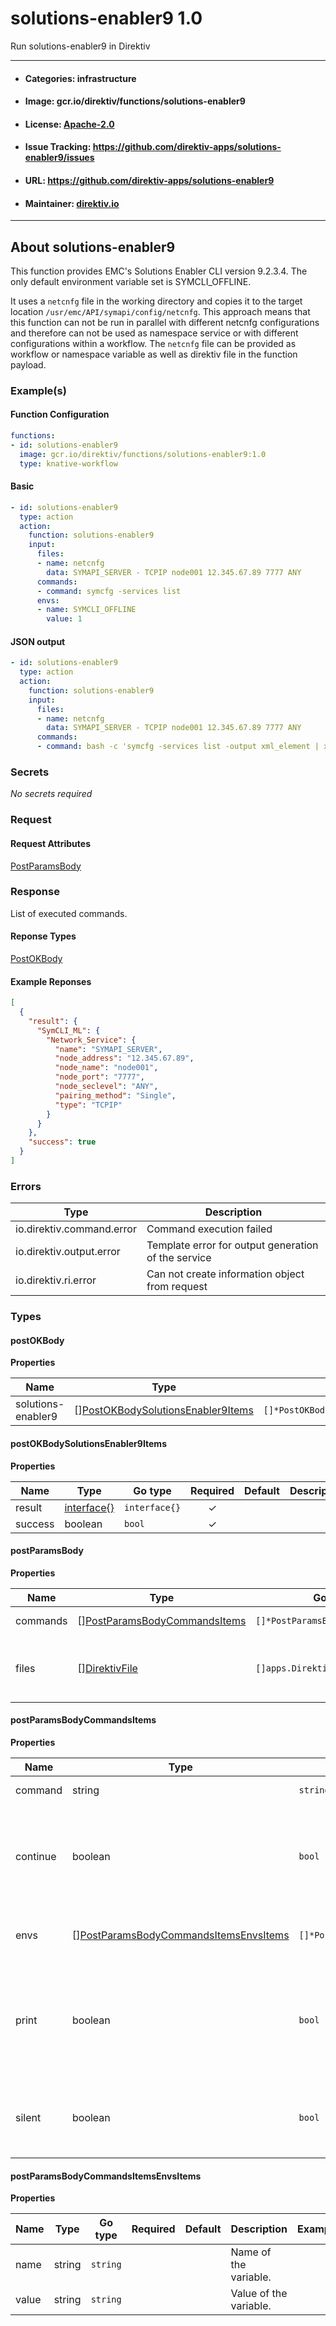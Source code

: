 
# solutions-enabler9 1.0

Run solutions-enabler9 in Direktiv

---
- #### Categories: infrastructure
- #### Image: gcr.io/direktiv/functions/solutions-enabler9 
- #### License: [Apache-2.0](https://www.apache.org/licenses/LICENSE-2.0)
- #### Issue Tracking: https://github.com/direktiv-apps/solutions-enabler9/issues
- #### URL: https://github.com/direktiv-apps/solutions-enabler9
- #### Maintainer: [direktiv.io](https://www.direktiv.io) 
---

## About solutions-enabler9

This function provides EMC's Solutions Enabler CLI version 9.2.3.4. The only default environment variable set is SYMCLI_OFFLINE.

It uses a `netcnfg` file in the working directory and copies it to the target location `/usr/emc/API/symapi/config/netcnfg`.  This approach means that this function can not be run in parallel with different netcnfg configurations and therefore can not  be used as namespace service or with different configurations within a workflow. 
The `netcnfg` file can be provided as workflow or namespace variable as well as direktiv file in the function payload.

### Example(s)
  #### Function Configuration
```yaml
functions:
- id: solutions-enabler9
  image: gcr.io/direktiv/functions/solutions-enabler9:1.0
  type: knative-workflow
```
   #### Basic
```yaml
- id: solutions-enabler9
  type: action
  action:
    function: solutions-enabler9
    input: 
      files:
      - name: netcnfg
        data: SYMAPI_SERVER - TCPIP node001 12.345.67.89 7777 ANY
      commands:
      - command: symcfg -services list
      envs:
      - name: SYMCLI_OFFLINE
        value: 1
```
   #### JSON output
```yaml
- id: solutions-enabler9
  type: action
  action:
    function: solutions-enabler9
    input: 
      files:
      - name: netcnfg
        data: SYMAPI_SERVER - TCPIP node001 12.345.67.89 7777 ANY
      commands:
      - command: bash -c 'symcfg -services list -output xml_element | xq .'
```

   ### Secrets


*No secrets required*







### Request



#### Request Attributes
[PostParamsBody](#post-params-body)

### Response
  List of executed commands.
#### Reponse Types
    
  

[PostOKBody](#post-o-k-body)
#### Example Reponses
    
```json
[
  {
    "result": {
      "SymCLI_ML": {
        "Network_Service": {
          "name": "SYMAPI_SERVER",
          "node_address": "12.345.67.89",
          "node_name": "node001",
          "node_port": "7777",
          "node_seclevel": "ANY",
          "pairing_method": "Single",
          "type": "TCPIP"
        }
      }
    },
    "success": true
  }
]
```

### Errors
| Type | Description
|------|---------|
| io.direktiv.command.error | Command execution failed |
| io.direktiv.output.error | Template error for output generation of the service |
| io.direktiv.ri.error | Can not create information object from request |


### Types
#### <span id="post-o-k-body"></span> postOKBody

  



**Properties**

| Name | Type | Go type | Required | Default | Description | Example |
|------|------|---------|:--------:| ------- |-------------|---------|
| solutions-enabler9 | [][PostOKBodySolutionsEnabler9Items](#post-o-k-body-solutions-enabler9-items)| `[]*PostOKBodySolutionsEnabler9Items` |  | |  |  |


#### <span id="post-o-k-body-solutions-enabler9-items"></span> postOKBodySolutionsEnabler9Items

  



**Properties**

| Name | Type | Go type | Required | Default | Description | Example |
|------|------|---------|:--------:| ------- |-------------|---------|
| result | [interface{}](#interface)| `interface{}` | ✓ | |  |  |
| success | boolean| `bool` | ✓ | |  |  |


#### <span id="post-params-body"></span> postParamsBody

  



**Properties**

| Name | Type | Go type | Required | Default | Description | Example |
|------|------|---------|:--------:| ------- |-------------|---------|
| commands | [][PostParamsBodyCommandsItems](#post-params-body-commands-items)| `[]*PostParamsBodyCommandsItems` |  | `[{"command":"echo Hello"}]`| Array of commands. |  |
| files | [][DirektivFile](#direktiv-file)| `[]apps.DirektivFile` |  | | File to create before running commands. |  |


#### <span id="post-params-body-commands-items"></span> postParamsBodyCommandsItems

  



**Properties**

| Name | Type | Go type | Required | Default | Description | Example |
|------|------|---------|:--------:| ------- |-------------|---------|
| command | string| `string` |  | | Command to run |  |
| continue | boolean| `bool` |  | | Stops excecution if command fails, otherwise proceeds with next command |  |
| envs | [][PostParamsBodyCommandsItemsEnvsItems](#post-params-body-commands-items-envs-items)| `[]*PostParamsBodyCommandsItemsEnvsItems` |  | | Environment variables set for each command. | `[{"name":"SYMCLI_CONNECT_TYPE","value":"REMOTE"}]` |
| print | boolean| `bool` |  | `true`| If set to false the command will not print the full command with arguments to logs. |  |
| silent | boolean| `bool` |  | | If set to false the command will not print output to logs. |  |


#### <span id="post-params-body-commands-items-envs-items"></span> postParamsBodyCommandsItemsEnvsItems

  



**Properties**

| Name | Type | Go type | Required | Default | Description | Example |
|------|------|---------|:--------:| ------- |-------------|---------|
| name | string| `string` |  | | Name of the variable. |  |
| value | string| `string` |  | | Value of the variable. |  |

 
